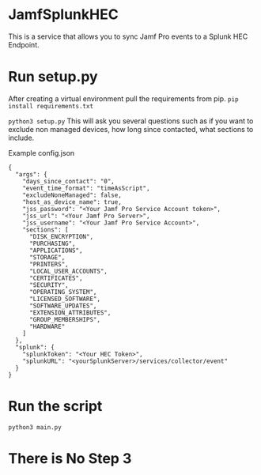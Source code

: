 # JamfSplunkHEC
This is a service that allows you to sync Jamf Pro events to a Splunk HEC Endpoint.
# Run setup.py
After creating a virtual environment pull the requirements from pip.
`pip install requirements.txt`

`python3 setup.py`
This will ask you several questions such as if you want to exclude non managed devices, how long since contacted, what sections to include.

Example config.json
```
{
  "args": {
    "days_since_contact": "0",
    "event_time_format": "timeAsScript",
    "excludeNoneManaged": false,
    "host_as_device_name": true,
    "jss_password": "<Your Jamf Pro Service Account token>",
    "jss_url": "<Your Jamf Pro Server>",
    "jss_username": "<Your Jamf Pro Service Account>",
    "sections": [
      "DISK_ENCRYPTION",
      "PURCHASING",
      "APPLICATIONS",
      "STORAGE",
      "PRINTERS",
      "LOCAL_USER_ACCOUNTS",
      "CERTIFICATES",
      "SECURITY",
      "OPERATING_SYSTEM",
      "LICENSED_SOFTWARE",
      "SOFTWARE_UPDATES",
      "EXTENSION_ATTRIBUTES",
      "GROUP_MEMBERSHIPS",
      "HARDWARE"
    ]
  },
  "splunk": {
    "splunkToken": "<Your HEC Token>",
    "splunkURL": "<yourSplunkServer>/services/collector/event"
  }
}
```

# Run the script

`python3 main.py`

# There is No Step 3
